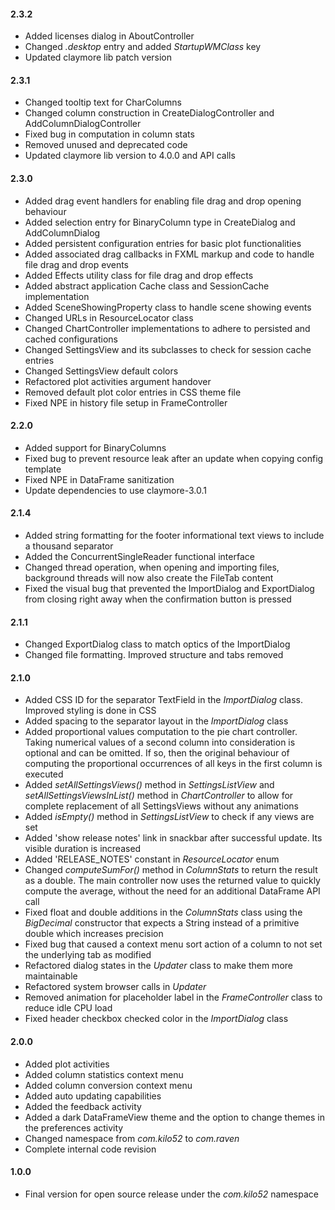 #### 2.3.2
* Added licenses dialog in AboutController
* Changed *.desktop* entry and added *StartupWMClass* key
* Updated claymore lib patch version

#### 2.3.1
* Changed tooltip text for CharColumns
* Changed column construction in CreateDialogController and AddColumnDialogController
* Fixed bug in computation in column stats
* Removed unused and deprecated code
* Updated claymore lib version to 4.0.0 and API calls

#### 2.3.0
* Added drag event handlers for enabling file drag and drop opening behaviour
* Added selection entry for BinaryColumn type in CreateDialog and AddColumnDialog
* Added persistent configuration entries for basic plot functionalities
* Added associated drag callbacks in FXML markup and code to handle file drag and drop events
* Added Effects utility class for file drag and drop effects
* Added abstract application Cache class and SessionCache implementation
* Added SceneShowingProperty class to handle scene showing events
* Changed URLs in ResourceLocator class
* Changed ChartController implementations to adhere to persisted and cached configurations
* Changed SettingsView and its subclasses to check for session cache entries
* Changed SettingsView default colors
* Refactored plot activities argument handover
* Removed default plot color entries in CSS theme file
* Fixed NPE in history file setup in FrameController

#### 2.2.0
* Added support for BinaryColumns
* Fixed bug to prevent resource leak after an update when copying config template
* Fixed NPE in DataFrame sanitization
* Update dependencies to use claymore-3.0.1

#### 2.1.4
* Added string formatting for the footer informational text views to include a thousand separator
* Added the ConcurrentSingleReader functional interface
* Changed thread operation, when opening and importing files, background threads will now also create the FileTab content
* Fixed the visual bug that prevented the ImportDialog and ExportDialog from closing right away when the confirmation button is pressed

#### 2.1.1
* Changed ExportDialog class to match optics of the ImportDialog
* Changed file formatting. Improved structure and tabs removed

#### 2.1.0
* Added CSS ID for the separator TextField in the *ImportDialog* class. Improved styling is done in CSS
* Added spacing to the separator layout in the *ImportDialog* class
* Added proportional values computation to the pie chart controller. Taking numerical values of a second column into consideration is optional and can be omitted. If so, then the original behaviour of computing the proportional occurrences of all keys in the first column is executed
* Added *setAllSettingsViews()* method in *SettingsListView* and *setAllSettingsViewsInList()* method in *ChartController* to allow for complete replacement of all SettingsViews without any animations
* Added *isEmpty()* method in *SettingsListView* to check if any views are set
* Added 'show release notes' link in snackbar after successful update. Its visible duration is increased
* Added 'RELEASE_NOTES' constant in *ResourceLocator* enum
* Changed *computeSumFor()* method in *ColumnStats* to return the result as a double. The main controller now uses the returned value to quickly compute the average, without the need for an additional DataFrame API call
* Fixed float and double additions in the *ColumnStats* class using the *BigDecimal* constructor that expects a String instead of a primitive double which increases precision
* Fixed bug that caused a context menu sort action of a column to not set the underlying tab as modified
* Refactored dialog states in the *Updater* class to make them more maintainable
* Refactored system browser calls in *Updater*
* Removed animation for placeholder label in the *FrameController* class to reduce idle CPU load
* Fixed header checkbox checked color in the *ImportDialog* class

#### 2.0.0
* Added plot activities
* Added column statistics context menu
* Added column conversion context menu
* Added auto updating capabilities
* Added the feedback activity
* Added a dark DataFrameView theme and the option to change themes in the preferences activity
* Changed namespace from *com.kilo52* to *com.raven*
* Complete internal code revision

#### 1.0.0 
* Final version for open source release under the *com.kilo52* namespace

